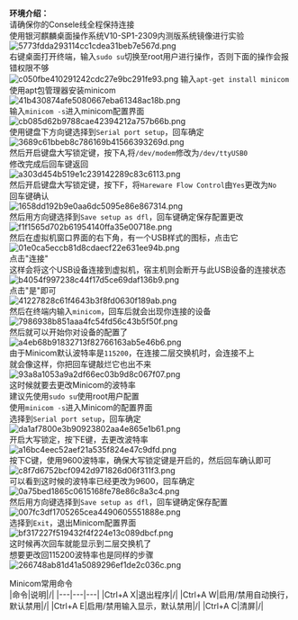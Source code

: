 **环境介绍：**  
请确保你的Consele线全程保持连接  
使用银河麒麟桌面操作系统V10-SP1-2309内测版系统镜像进行实验  
![5773fdda293114cc1cdea31beb7e567d.png](https://s1.imagehub.cc/images/2024/01/02/5773fdda293114cc1cdea31beb7e567d.png)  
右键桌面打开终端，输入`sudo su`切换至root用户进行操作，否则下面的操作会报错权限不够  
![c050fbe410291242cdc27e9bc291fe93.png](https://s1.imagehub.cc/images/2024/01/02/c050fbe410291242cdc27e9bc291fe93.png)
输入`apt-get install minicom`使用apt包管理器安装minicom  
![41b430874afe5080667eba61348ac18b.png](https://s1.imagehub.cc/images/2024/01/02/41b430874afe5080667eba61348ac18b.png)  
输入`minicom -s`进入minicom配置界面  
![cb085d62b9788cae42394212a757b66b.png](https://s1.imagehub.cc/images/2024/01/02/cb085d62b9788cae42394212a757b66b.png)  
使用键盘下方向键选择到`Serial port setup`，回车确定  
![3689c61bbeb8c786169b41566393269d.png](https://s1.imagehub.cc/images/2024/01/02/3689c61bbeb8c786169b41566393269d.png)  
然后开启键盘大写锁定键，按下A,将`/dev/modem`修改为`/dev/ttyUSB0`  
修改完成后回车键返回  
![a303d454b519e1c239142289c83c6113.png](https://s1.imagehub.cc/images/2024/01/02/a303d454b519e1c239142289c83c6113.png)  
然后开启键盘大写锁定键，按下F，将`Hareware Flow Control`由`Yes`更改为`No`  
回车键确认  
![1658dd192b9e0aa6dc5095e86e867314.png](https://s1.imagehub.cc/images/2024/01/02/1658dd192b9e0aa6dc5095e86e867314.png)  
然后用方向键选择到`Save setup as dfl`，回车键确定保存配置更改  
![f1f1565d702b61954140ffa35e00718e.png](https://s1.imagehub.cc/images/2024/01/02/f1f1565d702b61954140ffa35e00718e.png)  
然后在虚拟机窗口界面的右下角，有一个USB样式的图标，点击它  
![01e0ca5eccb81d8cdaecf22e631ee94b.png](https://s1.imagehub.cc/images/2024/01/02/01e0ca5eccb81d8cdaecf22e631ee94b.png)  
点击"连接"  
这样会将这个USB设备连接到虚拟机，宿主机则会断开与此USB设备的连接状态  
![b4054f997238c44f17d5ce69daf136b9.png](https://s1.imagehub.cc/images/2024/01/02/b4054f997238c44f17d5ce69daf136b9.png)  
点击"是"即可  
![41227828c61f4643b3f8fd0630f189ab.png](https://s1.imagehub.cc/images/2024/01/02/41227828c61f4643b3f8fd0630f189ab.png)  
然后在终端内输入`minicom`，回车后就会出现你连接的设备  
![7986938b851aaa4fc54fd56c43b5f50f.png](https://s1.imagehub.cc/images/2024/01/02/7986938b851aaa4fc54fd56c43b5f50f.png)  
然后就可以开始你对设备的配置了  
![a4eb68b91832713f82766163ab5e46b6.png](https://s1.imagehub.cc/images/2024/01/02/a4eb68b91832713f82766163ab5e46b6.png)  
由于Minicom默认波特率是`115200`，在连接二层交换机时，会连接不上  
就会像这样，你把回车键敲烂它也出不来  
![93a8a1053a9a2df66ec03b9d8c067f07.png](https://s1.imagehub.cc/images/2024/01/02/93a8a1053a9a2df66ec03b9d8c067f07.png)  
这时候就要去更改Minicom的波特率  
建议先使用`sudo su`使用root用户配置  
使用`minicom -s`进入Minicom的配置界面  
选择到`Serial port setup`，回车确定  
![da1af7800e3b90923802aa4e865e1b61.png](https://s1.imagehub.cc/images/2024/01/02/da1af7800e3b90923802aa4e865e1b61.png)  
开启大写锁定，按下E键，去更改波特率  
![a16bc4eec52aef21a535f824e47c9dfd.png](https://s1.imagehub.cc/images/2024/01/02/a16bc4eec52aef21a535f824e47c9dfd.png)  
按下C键，使用9600波特率，确保大写锁定键是开启的，然后回车确认即可  
![c8f7d6752bcf0942d971826d06f311f3.png](https://s1.imagehub.cc/images/2024/01/02/c8f7d6752bcf0942d971826d06f311f3.png)  
可以看到这时候的波特率已经更改为9600，回车确定  
![0a75bed1865c0615168fe78e86c8a3c4.png](https://s1.imagehub.cc/images/2024/01/02/0a75bed1865c0615168fe78e86c8a3c4.png)  
然后用方向键选择到`Save setup as dfl`，回车键确定保存配置  
![007fc3df1705265cea4490605551888e.png](https://s1.imagehub.cc/images/2024/01/02/007fc3df1705265cea4490605551888e.png)  
选择到`Exit`，退出Minicom配置界面  
![bf317227f519432f4f224e13c089dbcf.png](https://s1.imagehub.cc/images/2024/01/02/bf317227f519432f4f224e13c089dbcf.png)  
这时候再次回车就能显示到二层交换机了  
想要更改回115200波特率也是同样的步骤  
![266748ab81d41a5089296ef1de2c036c.png](https://s1.imagehub.cc/images/2024/01/02/266748ab81d41a5089296ef1de2c036c.png)  

Minicom常用命令  
|命令|说明|/|
|---|---|---|
|Ctrl+A X|退出程序|/|
|Ctrl+A W|启用/禁用自动换行，默认禁用|/|
|Ctrl+A E|启用/禁用输入显示，默认禁用|/|
|Ctrl+A C|清屏|/|
